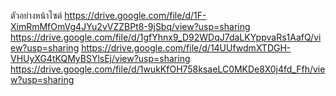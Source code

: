 ตัวอย่างหน้าไซต์
https://drive.google.com/file/d/1F-XimRmMfOmVg4JYu2vVZZBPt8-9jSbq/view?usp=sharing
https://drive.google.com/file/d/1gfYhnx9_D92WDqJ7daLKYppvaRs1AafQ/view?usp=sharing
https://drive.google.com/file/d/14UUfwdmXTDGH-VHUyXG4tKQMyBSYlsEj/view?usp=sharing
https://drive.google.com/file/d/1wukKfOH758ksaeLC0MKDe8X0j4fd_Ffh/view?usp=sharing
